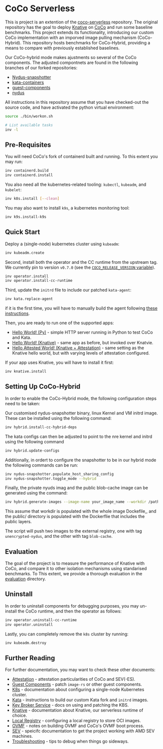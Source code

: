 # CoCo Serverless

This is project is an extention of the [coco-serverless](https://github.com/coco-serverless/coco-serverless/edit/main/README.md) repository. The original repository has the goal to deploy [Knative](https://knative.dev/docs/) on [CoCo](https://github.com/confidential-containers) and run some baseline benchmarks. This project extends its functionality, introducing our custom CoCo implementation with an imporved image pulling mechanism (CoCo-Hybrid). This repository hosts benchmarks for CoCo-Hybrid, providing a means to compare with previously established baselines. 

Our CoCo-hybrid mode makes ajustments so several of the CoCo components. The adjusted compontnets are found in the following branches of our forked repositories:
* [Nydus-snapshotter](https://github.com/konsougiou/nydus-snapshotter/tree/ks-main-0.13.3)
* [kata-containers](https://github.com/coco-serverless/kata-containers/tree/ks-prod)
* [guest-components](https://github.com/coco-serverless/guest-components/tree/KS-prod)
* [nydus](https://github.com/konsougiou/nydus/tree/ks-prod)

All instructions in this repository assume that you have checked-out the source
code, and have activated the python virtual environment:

```bash
source ./bin/workon.sh

# List available tasks
inv -l
```

## Pre-Requisites

You will need CoCo's fork of containerd built and running. To this extent you
may run:

```bash
inv containerd.build
inv containerd.install
```

You also need all the kubernetes-related tooling: `kubectl`, `kubeadm`, and
`kubelet`:

```bash
inv k8s.install [--clean]
```

You may also want to install `k9s`, a kubernetes monitoring tool:

```bash
inv k9s.install-k9s
```

## Quick Start

Deploy a (single-node) kubernetes cluster using `kubeadm`:

```bash
inv kubeadm.create
```

Second, install both the operator and the CC runtime from the upstream tag.
We currently pin to version `v0.7.0` (see the [`COCO_RELEASE_VERSION` variable](
https://github.com/csegarragonz/coco-serverless/tree/main/tasks/util/env.py)).

```bash
inv operator.install
inv operator.install-cc-runtime
```

Third, update the `initrd` file to include our patched `kata-agent`:

```bash
inv kata.replace-agent
```

if it is the first time, you will have to manually build the agent following
[these instructions](./docs/kata.md#replacing-the-kata-agent).

Then, you are ready to run one of the supported apps:
* [Hello World! (Py)](./docs/helloworld_py.md) - simple HTTP server running in Python to test CoCo and Kata.
* [Hello World! (Knative)](./docs/helloworld_knative.md) - same app as before, but invoked over Knatvie.
* [Hello Attested World! (Knative + Attestation)](./docs/helloworld_knative_attestation.md) - same setting as the Knative hello world, but with varying levels of attestation configured.

If your app uses Knative, you will have to install it first:

```bash
inv knative.install
```
## Setting Up CoCo-Hybrid

In order to enable the CoCo-Hybrid mode, the following configuration steps need to be taken:

Our customised nydus-snapshotter binary, linux Kernel and VM initrd image. These can be installed using the following command:

```bash
inv hybrid.install-cc-hybrid-deps
```

The kata configs can then be adjusted to point to the nre kernel and initrd using the following command

```bash
inv hybrid.update-configs
```

Additionally, in ordert to configure the snapshotter to be in our hybrid mode the following commands can be run:

```bash
inv nydus-snapshotter.populate_host_sharing_config
inv nydus-snapshotter.toggle_mode --hybrid
```

Finally, the private nyuds imag and the public blob-cache image can be generated using the command:
```bash
inv hybrid.generate-images --image-name your_image_name --workdir /path/to/workdir
```

This assume that workdir is populated with the whole image Dockefile,, and the public/ directory is populated with the Dockerflie that includes the public layers.

The script will push two images to the external registry, one with tag `unencrypted-nydus`, and the other with tag `blob-cache`.

## Evaluation

The goal of the project is to measure the performance of Knative with CoCo,
and compare it to other isolation mechanisms using standarised benchmarks. To
This extent, we provide a thorough evaluation in the [evaluation](./eval)
directory.

## Uninstall

In order to uninstall components for debugging purposes, you may un-install the CoCo runtime, and then the operator as follows:

```bash
inv operator.uninstall-cc-runtime
inv operator.uninstall
```

Lastly, you can completely remove the `k8s` cluster by running:

```bash
inv kubeadm.destroy
```

## Further Reading

For further documentation, you may want to check these other documents:
* [Attestation](./docs/attestation.md) - attestation particularities of CoCo and SEV(-ES).
* [Guest Components](./docs/guest_components.md) - patch `image-rs` or other guest components.
* [K8s](./docs/k8s.md) - documentation about configuring a single-node Kubernetes cluster.
* [Kata](./docs/kata.md) - instructions to build our custom Kata fork and `initrd` images.
* [Key Broker Service](./docs/kbs.md) - docs on using and patching the KBS.
* [Knative](./docs/knative.md) - documentation about Knative, our serverless runtime of choice.
* [Local Registry](./docs/registry.md) - configuring a local registry to store OCI images.
* [OVMF](./docs/ovmf.md) - notes on building OVMF and CoCo's OVMF boot process.
* [SEV](./docs/sev.md) - speicifc documentation to get the project working with AMD SEV machines.
* [Troubleshooting](./docs/troubleshooting.md) - tips to debug when things go sideways.